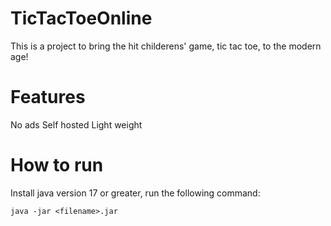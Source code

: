 # TicTacToeOnline
This is a project to bring the hit childerens' game, tic tac toe, to the modern age!

# Features
No ads
Self hosted
Light weight

# How to run
Install java version 17 or greater, run the following command:
```
java -jar <filename>.jar
```
